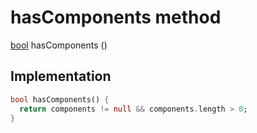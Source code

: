 


# hasComponents method








[bool](https://api.flutter.dev/flutter/dart-core/bool-class.html) hasComponents
()








## Implementation

```dart
bool hasComponents() {
  return components != null && components.length > 0;
}
```







